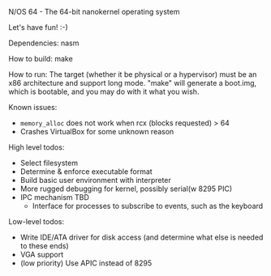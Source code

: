 N/OS 64 - The 64-bit nanokernel operating system

Let's have fun! :-)

Dependencies: nasm

How to build: make

How to run:
  The target (whether it be physical or a hypervisor) must be an x86 architecture
  and support long mode. "make" will generate a boot.img, which is bootable, and
  you may do with it what you wish.

Known issues:
  - `memory_alloc` does not work when rcx (blocks requested) > 64
  - Crashes VirtualBox for some unknown reason

High level todos:
  - Select filesystem
  - Determine & enforce executable format
  - Build basic user environment with interpreter
  - More rugged debugging for kernel, possibly serial(w 8295 PIC)
  - IPC mechanism TBD
    - Interface for processes to subscribe to events, such as the keyboard

Low-level todos:
  - Write IDE/ATA driver for disk access (and determine what else is needed to these ends)
  - VGA support
  - (low priority) Use APIC instead of 8295
